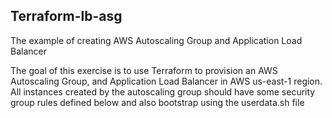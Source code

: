 ## Terraform-lb-asg
The example of creating AWS Autoscaling Group  and Application Load Balancer 

The goal of this exercise is to use Terraform to provision an AWS Autoscaling Group, and
Application Load Balancer in AWS us-east-1 region. All instances created by the autoscaling
group should have some security group rules defined below and also bootstrap using the
userdata.sh file


